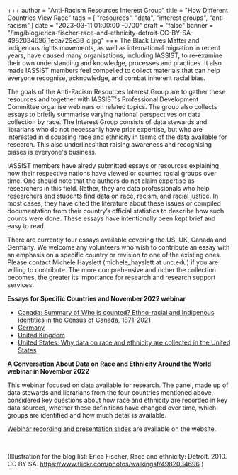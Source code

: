 +++
author = "Anti-Racism Resources Interest Group"
title = "How Different Countries View Race"
tags = [ "resources", "data", "interest groups", "anti-racism",]
date = "2023-03-11 01:00:00 -0700"
draft = "false"
banner = "/img/blog/erica-fischer-race-and-ethnicity-detroit-CC-BY-SA-4982034696_1eda729e38_c.jpg"
+++
The Black Lives Matter and indigenous rights movements, as well as international migration in recent years, have caused many organisations, including IASSIST, to re-examine their own understanding and knowledge, processes and practices. It also made IASSIST members feel compelled to collect materials that can help everyone recognise, acknowledge, and combat inherent racial bias.

The goals of the Anti-Racism Resources Interest Group are to gather these resources and together with IASSIST's Professional Development Committee organise webinars on related topics. The group also collects essays to briefly summarise varying national perspectives on data collection by race. The Interest Group consists of data stewards and librarians who do not necessarily have prior expertise, but who are interested in discussing race and ethnicity in terms of the data available for research. This also underlines that raising awareness and recognising biases is everyone's business.

IASSIST members have alredy submitted essays or resources explaining how their respective nations have viewed or counted racial groups over time. One should note that the authors do not claim expertise as researchers in this field. Rather, they are data professionals who help researchers and students find data on race, racism, and racial justice. In most cases, they have cited the literature about these issues or compiled documentation from their country’s official statistics to describe how such counts were done. These essays have intentionally been kept brief and easy to read. 

There are currently four essays available covering the US, UK, Canada and Germany. We welcome any volunteers who wish to contribute an essay with an emphasis on a specific country or revision to one of the existing ones. Please contact Michele Hayslett (michele_hayslett at unc.edu) if you are willing to contribute. The more comprehensive and richer the collection becomes, the greater its importance for research and research support services.

**Essays for Specific Countries and November 2022 webinar**

- [Canada: Summary of Who is counted? Ethno-racial and Indigenous identities in the Census of Canada, 1871-2021](/community/antiracismresources-ig/canada/)
- [Germany](/community/antiracismresources-ig/germany/)
- [United Kingdom](/community/antiracismresources-ig/uk/)
- [United States: Why data on race and ethnicity are collected in the United States](/community/antiracismresources-ig/us/)

**A Conversation About Data on Race and Ethnicity Around the World webinar in November 2022**

This webinar focused on data available for research. The panel, made up of data stewards and librarians from the four countries mentioned above, considered key questions about how race and ethnicity are recorded in key data sources, whether these definitions have changed over time, which groups are identified and how much detail is available.

[Webinar recording and presentation slides](/community/antiracismresources-ig/essays/) are available on the website. 

<br />

(Illustration for the blog list: Erica Fischer, Race and ethnicity: Detroit. 2010. CC BY SA. https://www.flickr.com/photos/walkingsf/4982034696 <i class="fas fa-external-link-alt"></i>)
